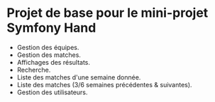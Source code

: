 # Projet de base pour le mini-projet Symfony Hand #

- Gestion des équipes.
- Gestion des matches.
- Affichages des résultats.
- Recherche.
- Liste des matches d'une semaine donnée.
- Liste des matches (3/6 semaines précédentes & suivantes).
- Gestion des utilisateurs.
